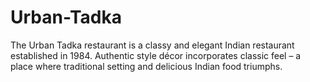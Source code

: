 # Urban-Tadka
The Urban Tadka restaurant is a classy and elegant Indian restaurant established in 1984. Authentic style décor incorporates classic feel – a place where traditional setting and delicious Indian food triumphs. 
